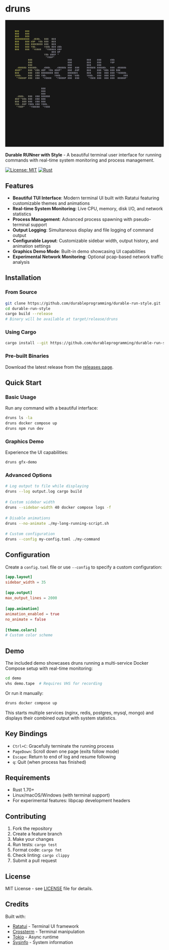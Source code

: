 # druns

![Demo](demo.gif)

**Durable RUNner with Style** - A beautiful terminal user interface for running commands with real-time system monitoring and process management.

[![License: MIT](https://img.shields.io/badge/License-MIT-yellow.svg)](https://opensource.org/licenses/MIT)
[![Rust](https://img.shields.io/badge/rust-1.70%2B-orange)](https://www.rust-lang.org/)

## Features

- **Beautiful TUI Interface**: Modern terminal UI built with Ratatui featuring customizable themes and animations
- **Real-time System Monitoring**: Live CPU, memory, disk I/O, and network statistics
- **Process Management**: Advanced process spawning with pseudo-terminal support
- **Output Logging**: Simultaneous display and file logging of command output
- **Configurable Layout**: Customizable sidebar width, output history, and animation settings
- **Graphics Demo Mode**: Built-in demo showcasing UI capabilities
- **Experimental Network Monitoring**: Optional pcap-based network traffic analysis

## Installation

### From Source

```bash
git clone https://github.com/durableprogramming/durable-run-style.git
cd durable-run-style
cargo build --release
# Binary will be available at target/release/druns
```

### Using Cargo

```bash
cargo install --git https://github.com/durableprogramming/durable-run-style.git
```

### Pre-built Binaries

Download the latest release from the [releases page](https://github.com/durableprogramming/durable-run-style/releases).

## Quick Start

### Basic Usage

Run any command with a beautiful interface:

```bash
druns ls -la
druns docker compose up
druns npm run dev
```

### Graphics Demo

Experience the UI capabilities:

```bash
druns gfx-demo
```

### Advanced Options

```bash
# Log output to file while displaying
druns --log output.log cargo build

# Custom sidebar width
druns --sidebar-width 40 docker compose logs -f

# Disable animations
druns --no-animate ./my-long-running-script.sh

# Custom configuration
druns --config my-config.toml ./my-command
```

## Configuration

Create a `config.toml` file or use `--config` to specify a custom configuration:

```toml
[app.layout]
sidebar_width = 35

[app.output]
max_output_lines = 2000

[app.animation]
animation_enabled = true
no_animate = false

[theme.colors]
# Custom color scheme
```

## Demo

The included demo showcases druns running a multi-service Docker Compose setup with real-time monitoring:

```bash
cd demo
vhs demo.tape  # Requires VHS for recording
```

Or run it manually:

```bash
druns docker compose up
```

This starts multiple services (nginx, redis, postgres, mysql, mongo) and displays their combined output with system statistics.

## Key Bindings

- `Ctrl+C`: Gracefully terminate the running process
- `PageDown`: Scroll down one page (exits follow mode)
- `Escape`: Return to end of log and resume following
- `q`: Quit (when process has finished)


## Requirements

- Rust 1.70+
- Linux/macOS/Windows (with terminal support)
- For experimental features: libpcap development headers

## Contributing

1. Fork the repository
2. Create a feature branch
3. Make your changes
4. Run tests: `cargo test`
5. Format code: `cargo fmt`
6. Check linting: `cargo clippy`
7. Submit a pull request

## License

MIT License - see [LICENSE](LICENSE) file for details.

## Credits

Built with:
- [Ratatui](https://github.com/ratatui-org/ratatui) - Terminal UI framework
- [Crossterm](https://github.com/crossterm-rs/crossterm) - Terminal manipulation
- [Tokio](https://tokio.rs/) - Async runtime
- [Sysinfo](https://github.com/GuillaumeGomez/sysinfo) - System information

